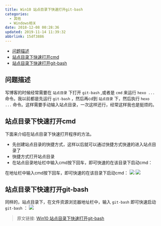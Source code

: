 ```yaml
---
title: Win10 站点目录下快速打开git-bash
categories: 
  - 其他
  - Windows相关
date: 2018-12-08 00:28:36
updated: 2019-11-14 11:39:32
abbrlink: 15df3886
---
```

<div id='my_toc'>

- [问题描述](/blog/15df3886/#问题描述)
- [站点目录下快速打开cmd](/blog/15df3886/#站点目录下快速打开cmd)
- [站点目录下快速打开git-bash](/blog/15df3886/#站点目录下快速打开git-bash)

</div>
<!--more-->
<script>if (navigator.platform.toLowerCase() == 'win32'){document.getElementById('my_toc').style.display = 'none';}</script>

<!--end-->
## 问题描述 ##
写博客的时候经常需要在 `站点目录` 下打开 `git-bash` ,或者是 `cmd` 来运行 `hexo ...` 命令。我以前都是先运行 `git-bash` ，然后再cd到 `站点目录` 下，然后执行 `hexo ...` 命令。这样需要手动输入站点目录，一次这样还行，经常这样我也是挺烦的。
## 站点目录下快速打开cmd ##
下面来介绍在站点目录下快速打开程序的方法。
- 先创建站点目录的快捷方式，这样以后就可以通过快捷方式快速的进入站点目录了
- 快捷方式打开站点目录
- 在站点目录地址栏中输入cmd按下回车，即可快速的在该目录下启动cmd：

在地址栏中输入cmd按下回车，即可快速的在该目录下启动cmd：
![](https://image-1257720033.cos.ap-shanghai.myqcloud.com/blog/Others/windows/openSofewareInDir/openOnExploer.png)
![](https://image-1257720033.cos.ap-shanghai.myqcloud.com/blog/Others/windows/openSofewareInDir/cmd.png)
## 站点目录下快速打开git-bash ##
同样的，站点目录下，在文件资源浏览器地址栏中，输入 `git-bash` 即可快速启动 `git-bash` ：
![](https://image-1257720033.cos.ap-shanghai.myqcloud.com/blog/Others/windows/openSofewareInDir/git-bash.png)

>原文链接: [Win10 站点目录下快速打开git-bash](https://lanlan2017.github.io/blog/15df3886/)
